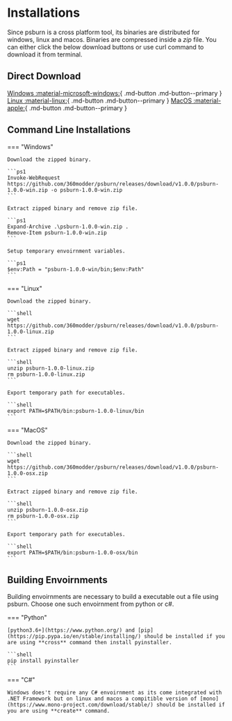 # Installations

Since psburn is a cross platform tool, its binaries are distributed for windows, linux and macos. Binaries are compressed inside a *zip* file. You can either click the below download buttons or use curl command to download it from terminal.

## Direct Download

[Windows :material-microsoft-windows:](#){ .md-button .md-button--primary }
[Linux :material-linux:](#){ .md-button .md-button--primary }
[MacOS :material-apple:](#){ .md-button .md-button--primary }

## Command Line Installations

=== "Windows"

	Download the zipped binary.

	```ps1
	Invoke-WebRequest https://github.com/360modder/psburn/releases/download/v1.0.0/psburn-1.0.0-win.zip -o psburn-1.0.0-win.zip
	```
	
	Extract zipped binary and remove zip file.

	```ps1
	Expand-Archive .\psburn-1.0.0-win.zip .
	Remove-Item psburn-1.0.0-win.zip
	```

	Setup temporary envoirnment variables.

	```ps1
	$env:Path = "psburn-1.0.0-win/bin;$env:Path"
	```

=== "Linux"

	Download the zipped binary.

	```shell
	wget https://github.com/360modder/psburn/releases/download/v1.0.0/psburn-1.0.0-linux.zip
	```

	Extract zipped binary and remove zip file.

	```shell
	unzip psburn-1.0.0-linux.zip
	rm psburn-1.0.0-linux.zip
	```

	Export temporary path for executables.

	```shell
	export PATH=$PATH/bin:psburn-1.0.0-linux/bin
	```

=== "MacOS"

	Download the zipped binary.

	```shell
	wget https://github.com/360modder/psburn/releases/download/v1.0.0/psburn-1.0.0-osx.zip
	```

	Extract zipped binary and remove zip file.

	```shell
	unzip psburn-1.0.0-osx.zip
	rm psburn-1.0.0-osx.zip
	```

	Export temporary path for executables.

	```shell
	export PATH=$PATH/bin:psburn-1.0.0-osx/bin
	```

## Building Envoirnments

Building envoirnments are necessary to build a executable out a file using psburn. Choose one such envoirnment from python or c#.

=== "Python"

	[python3.6+](https://www.python.org/) and [pip](https://pip.pypa.io/en/stable/installing/) should be installed if you are using **cross** command then install pyinstaller.

	```shell
	pip install pyinstaller
	```

=== "C#"

	Windows does't require any C# envoirnment as its come integrated with .NET Framework but on linux and macos a compitible version of [mono](https://www.mono-project.com/download/stable/) should be installed if you are using **create** command.
